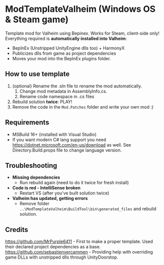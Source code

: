 # ModTemplateValheim (Windows OS & Steam game)
Template mod for Valheim using Bepinex. Works for Steam, client-side only!
Everything required is **automatically installed into Valheim**:
 - BepInEx (Unstripped UnityEngine dlls too) + HarmonyX
 - Publicizes dlls from game as project dependencies
 - Moves your mod into the BepInEx plugins folder.

## How to use template
1. (optional) Rename the .sln file to rename the mod automatically.
   1. Change mod metadata in AssemblyInfo.cs.
   2. Rename code namespace in .cs files
2. Rebuild solution **twice**: PLAY!
3. Remove the code in the `Mod.Patches` folder and write your own mod :)

## Requirements
 - MSBuild 16+ (installed with Visual Studio)
 - If you want modern C# lang support you need https://dotnet.microsoft.com/en-us/download as well. See Directory.Build.props file to change language version.

## Troubleshooting
 - **Missing dependencies**
   - Run rebuild again (need to do it twice for fresh install)
 - **Code is red - IntelliSense broken**
   - Restart VS (after you've built solution twice)
 - **Valheim has updated, getting errors**
   - Remove folder `..\ModTemplateValheim\BuildTool\bin\generated_files` and rebuild solution.

## Credits
https://github.com/MrPurple6411 - First to make a proper template. Used their declared project dependencies as a base.  
https://github.com/sebastienvercammen - Providing help with overriding game DLLs with unstripped dlls through UnityDoorstop.
